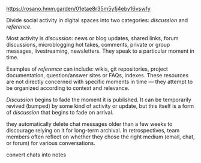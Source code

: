 https://rosano.hmm.garden/01etae8r35m5yfj4eby16vswfy

Divide social activity in digital spaces into two categories: _discussion_ and _reference_.

Most activity is _discussion_: news or blog updates, shared links, forum discussions, microblogging hot takes, comments, private or group messages, livestreaming, newsletters. They speak to a particular moment in time.

Examples of _reference_ can include: wikis, git repositories, project documentation, question/answer sites or FAQs, indexes. These resources are not directly concerned with specific moments in time — they attempt to be organized according to context and relevance.

_Discussion_ begins to fade the moment it is published. It can be temporarily revived (bumped) by some kind of activity or update, but this itself is a form of _discussion_ that begins to fade on arrival.

they automatically delete chat messages older than a few weeks to discourage relying on it for long-term archival. In retrospectives, team members often reflect on whether they chose the right medium (email, chat, or forum) for various conversations.


convert chats into notes